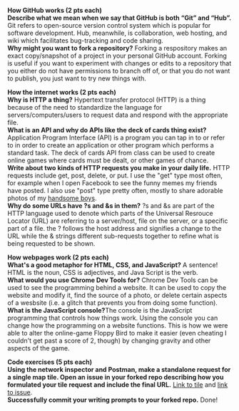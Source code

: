 <b>How GitHub works (2 pts each)</b><br>
<b>Describe what we mean when we say that GitHub is both “Git” and “Hub”.</b>
Git refers to open-source version control system which is popular for software development. Hub, meanwhile, is collaboration, web hosting, and wiki which facilitates bug-tracking and code sharing. <br>
<b>Why might you want to fork a repository?</b>
Forking a respository makes an exact copy/snapshot of a project in your personal GitHub account. Forking is useful if you want to experiment with changes or edits to a repository that you either do not have permissions to branch off of, or that you do not want to publish, you just want to try new things with.


<b>How the internet works (2 pts each)</b><br>
<b>Why is HTTP a thing?</b>
Hypertext transfer protocol (HTTP) is a thing because of the need to standardize the language for servers/computers/users to request data and respond with the appropriate file.<br>
<b>What is an API and why do APIs like the deck of cards thing exist?</b>
Application Program Interface (API) is a program you can tap in to or refer to in order to create an application or other program which performs a standard task. The deck of cards API from class can be used to create online games where cards must be dealt, or other games of chance.<br>
<b>Write about two kinds of HTTP requests you make in your daily life.</b>
HTTP requests include get, post, delete, or put. I use the "get" type most often, for example when I open Facebook to see the funny memes my friends have posted. I also use "post" type pretty often, mostly to share adorable photos of my <a href="https://photos.app.goo.gl/XCHgB4ohXj5VVn6T8">handsome boys</a>.<br>
<b>Why do some URLs have ?s and &s in them?</b> ?s and &s are part of the HTTP language used to denote which parts of the Universal Resrouce Locator (URL) are referring to a server/host, file on the server, or a specific part of a file. the ? follows the host address and signifies a change to the URL while the & strings different sub-requests together to refine what is being requested to be shown.

<b>How webpages work (2 pts each)</b><br>
<b>What's a good metaphor for HTML, CSS, and JavaScript?</b> A sentence! HTML is the noun, CSS is adjectives, and Java Script is the verb.<br>
<b>What would you use Chrome Dev Tools for?</b> Chrome Dev Tools can be used to see the programming behind a website. It can be used to copy the website and modify it, find the source of a photo, or delete certain aspects of a wesbsite (i.e. a glitch that prevents you from doing some function).<br>
<b>What is the JavaScript console?</b>The console is the JavaScript programming that controls how things work. Using the console you can change how the programming on a website functions. This is how we were able to alter the online-game Floppy Bird to make it easier (even cheating I couldn't get past a score of 2, though) by changing gravity and other aspects of the game.

<b>Code exercises (5 pts each)</b><br>
<b>Using the network inspector and Postman, make a standalone request for a single map tile. Open an issue in your forked repo describing how you formulated your tile request and include the final URL.</b> <a href="">Link to tile</a> and <a href="">link to issue</a>.<br>
<b>Successfully commit your writing prompts to your forked repo.</b> Done!  
